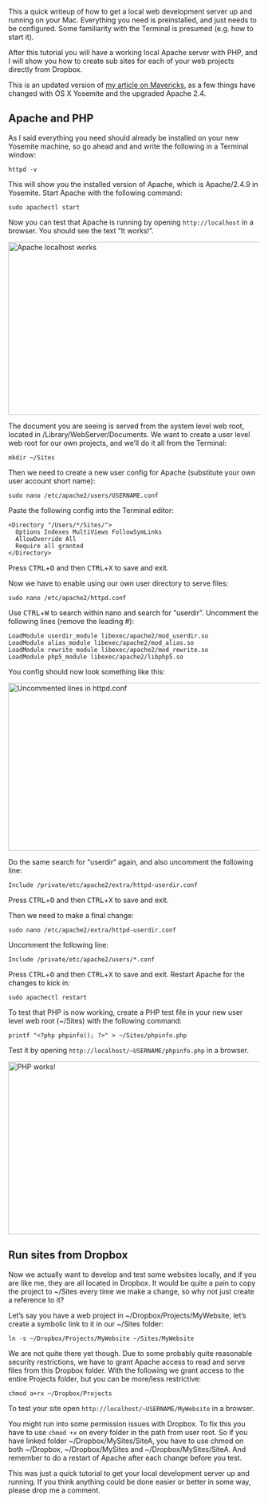 This a quick writeup of how to get a local web development server up and running on your Mac. Everything you need is preinstalled, and just needs to be configured. Some familiarity with the Terminal is presumed (e.g. how to start it).

After this tutorial you will have a working local Apache server with PHP, and I will show you how to create sub sites for each of your web projects directly from Dropbox.

This is an updated version of [my article on Mavericks](setup-local-web-server-apache-php-macos-x-mavericks.html), as a few things have changed with OS X Yosemite and the upgraded Apache 2.4.

<!-- more-->

## Apache and PHP

As I said everything you need should already be installed on your new Yosemite machine, so go ahead and and write the following in a Terminal window:

    httpd -v

This will show you the installed version of Apache, which is Apache/2.4.9 in Yosemite. Start Apache with the following command:

    sudo apachectl start

Now you can test that Apache is running by opening `http://localhost` in a browser. You should see the text “It works!”.

<img src="/images/blog/setup-local-web-server-apache-php-osx-yosemite/localhost.png" alt="Apache localhost works" srcset="/images/blog/setup-local-web-server-apache-php-osx-yosemite/localhost-2x.png 2x" width="616" height="346">

The document you are seeing is served from the system level web root, located in /Library/WebServer/Documents. We want to create a user level web root for our own projects, and we’ll do it all from the Terminal:

    mkdir ~/Sites

Then we need to create a new user config for Apache (substitute your own user account short name):

    sudo nano /etc/apache2/users/USERNAME.conf

Paste the following config into the Terminal editor:

    <Directory "/Users/*/Sites/">
      Options Indexes MultiViews FollowSymLinks
      AllowOverride All
      Require all granted
    </Directory>

Press <kbd>CTRL</kbd>+<kbd>O</kbd> and then <kbd>CTRL</kbd>+<kbd>X</kbd> to save and exit.

Now we have to enable using our own user directory to serve files:

    sudo nano /etc/apache2/httpd.conf

Use <kbd>CTRL</kbd>+<kbd>W</kbd> to search within nano and search for “userdir”. Uncomment the following lines (remove the leading #):

    LoadModule userdir_module libexec/apache2/mod_userdir.so
    LoadModule alias_module libexec/apache2/mod_alias.so
    LoadModule rewrite_module libexec/apache2/mod_rewrite.so
    LoadModule php5_module libexec/apache2/libphp5.so

You config should now look something like this:

<img src="/images/blog/setup-local-web-server-apache-php-osx-yosemite/httpd.conf.png" alt="Uncommented lines in httpd.conf" srcset="/images/blog/setup-local-web-server-apache-php-osx-yosemite/httpd.conf-2x.png 2x" width="616" height="336">

Do the same search for “userdir“ again, and also uncomment the following line:

    Include /private/etc/apache2/extra/httpd-userdir.conf

Press <kbd>CTRL</kbd>+<kbd>O</kbd> and then <kbd>CTRL</kbd>+<kbd>X</kbd> to save and exit. 

Then we need to make a final change:

    sudo nano /etc/apache2/extra/httpd-userdir.conf  

Uncomment the following line:

    Include /private/etc/apache2/users/*.conf

Press <kbd>CTRL</kbd>+<kbd>O</kbd> and then <kbd>CTRL</kbd>+<kbd>X</kbd> to save and exit. Restart Apache for the changes to kick in:

    sudo apachectl restart

To test that PHP is now working, create a PHP test file in your new user level web root (~/Sites) with the following command:

    printf "<?php phpinfo(); ?>" > ~/Sites/phpinfo.php

Test it by opening `http://localhost/~USERNAME/phpinfo.php` in a browser.

<img src="/images/blog/setup-local-web-server-apache-php-osx-yosemite/phpinfo.png" alt="PHP works!" srcset="/images/blog/setup-local-web-server-apache-php-osx-yosemite/phpinfo-2x.png 2x" width="730" height="346">

## Run sites from Dropbox

Now we actually want to develop and test some websites locally, and if you are like me, they are all located in Dropbox. It would be quite a pain to copy the project to ~/Sites every time we make a change, so why not just create a reference to it?

Let’s say you have a web project in ~/Dropbox/Projects/MyWebsite, let’s create a symbolic link to it in our ~/Sites folder:

    ln -s ~/Dropbox/Projects/MyWebsite ~/Sites/MyWebsite

We are not quite there yet though. Due to some probably quite reasonable security restrictions, we have to grant Apache access to read and serve files from this Dropbox folder. With the following we grant access to the entire Projects folder, but you can be more/less restrictive:

    chmod a+rx ~/Dropbox/Projects

To test your site open `http://localhost/~USERNAME/MyWebsite` in a browser.

You might run into some permission issues with Dropbox. To fix this you have to use `chmod +x` on every folder in the path from user root. So if you have linked folder ~/Dropbox/MySites/SiteA, you have to use chmod on both ~/Dropbox, ~/Dropbox/MySites and ~/Dropbox/MySites/SiteA. And remember to do a restart of Apache after each change before you test.

This was just a quick tutorial to get your local development server up and running. If you think anything could be done easier or better in some way, please drop me a comment.
